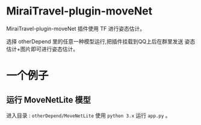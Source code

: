 # MiraiTravel-plugin-moveNet
MiraiTravel-plugin-moveNet 插件使用 TF 进行姿态估计。

选择 otherDepend 里的任意一种模型运行,把插件挂载到QQ上后在群里发送 姿态估计+图片即可进行姿态估计。

# 一个例子
## 运行 MoveNetLite 模型
进入目录 : ``otherDepend/MoveNetLite``
使用 ``python 3.x`` 运行 ``app.py`` 。


